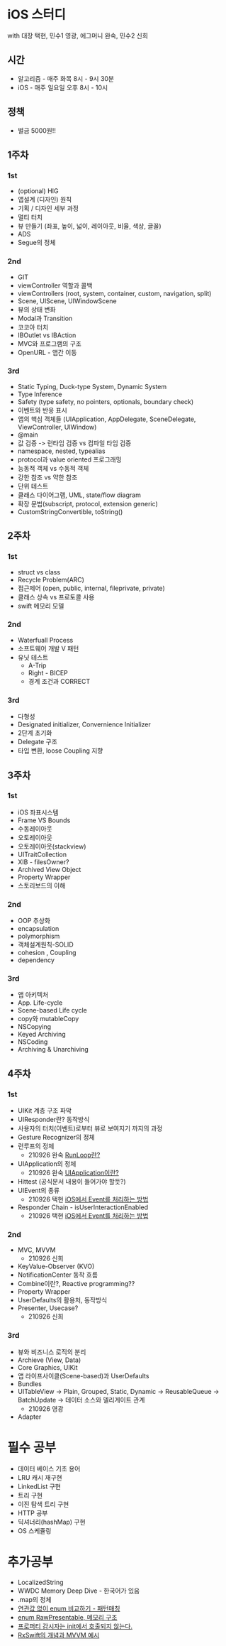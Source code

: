 # iOS 스터디
with 대장 택현, 민수1 영광, 에그머니 완숙, 민수2 신희


## 시간

* 알고리즘 - 매주 화목 8시 - 9시 30분
* iOS - 매주 일요일 오후 8시 - 10시


## 정책

* 벌금 5000원!!


## 1주차

### 1st

- (optional) HIG
- 앱설계 (디자인) 원칙
- 기획 / 디자인 세부 과정
- 멀티 터치
- 뷰 만들기 (좌표, 높이, 넓이, 레이아웃, 비율, 색상, 글꼴)
- ADS
- Segue의 정체

### 2nd

- GIT
- viewController 역할과 콜백
- viewControllers (root, system, container, custom, navigation, split)
- Scene, UIScene, UIWindowScene
- 뷰의 상태 변화
- Modal과 Transition
- 코코아 터치
- IBOutlet vs IBAction
- MVC와 프로그램의 구조
- OpenURL - 앱간 이동

### 3rd

- Static Typing, Duck-type System, Dynamic System
- Type Inference
- Safety (type safety, no pointers, optionals, boundary check)
- 이벤트와 반응 표시
- 앱의 핵심 객체들 (UIApplication, AppDelegate, SceneDelegate, ViewController, UIWindow)
- @main
- 값 검증 -> 런타임 검증 vs 컴파일 타임 검증
- namespace, nested, typealias
- protocol과 value oriented 프로그래밍
- 능동적 객체 vs 수동적 객체
- 강한 참조 vs 약한 참조
- 단위 테스트
- 클래스 다이어그램, UML, state/flow diagram
- 확장 문법(subscript, protocol, extension generic)
- CustomStringConvertible, toString()

## 2주차

### 1st
- struct vs class
- Recycle Problem(ARC)
- 접근제어 (open, public, internal, fileprivate, private)
- 클래스 상속 vs 프로토콜 사용
- swift 메모리 모델

### 2nd
- Waterfuall Process
- 소프트웨어 개발 V 패턴
- 유닛 테스트
    - A-Trip
    - Right - BICEP
    - 경계 조건과 CORRECT

### 3rd
- 다형성
- Designated initializer, Convernience Initializer
- 2단계 초기화
- Delegate 구조
- 타입 변환, loose Coupling 지향

## 3주차

### 1st
- iOS 좌표시스템 
- Frame VS Bounds
- 수동레이아웃
- 오토레이아웃
- 오토레이아웃(stackview)
- UITraitCollection
- XIB - filesOwner?
- Archived View Object
- Property Wrapper
- 스토리보드의 이해

### 2nd
- OOP 추상화
- encapsulation
- polymorphism
- 객체설계원칙-SOLID
- cohesion , Coupling
- dependency

### 3rd
- 앱 아키텍처
- App. Life-cycle
- Scene-based Life cycle
- copy와 mutableCopy
- NSCopying
- Keyed Archiving
- NSCoding
- Archiving & Unarchiving

## 4주차

### 1st

* UIKit 계층 구조 파악
* UIResponder란? 동작방식
* 사용자의 터치(이벤트)로부터 뷰로 보여지기 까지의 과정
* Gesture Recognizer의 정체
* 런루프의 정체
    - 210926 완숙 [RunLoop란?](https://wansook0316.github.io/dv/ios/2021/09/19/iOS-Exprience-14-iOS-RunLoop.html)
* UIApplication의 정체
    - 210926 완숙 [UIApplication이란?](https://wansook0316.github.io/dv/ios/2021/09/19/iOS-Exprience-15-iOS-UIApplication.html)
* Hittest (공식문서 내용이 들어가야 할듯?)
* UIEvent의 종류
    - 210926 택현 [iOS에서 Event를 처리하는 방법](https://wandering-office-654.notion.site/iOS-Event-29db093108ce4c49bbdf17f6d14a7e6b)
* Responder Chain - isUserInteractionEnabled
    - 210926 택현 [iOS에서 Event를 처리하는 방법](https://wandering-office-654.notion.site/iOS-Event-29db093108ce4c49bbdf17f6d14a7e6b)


### 2nd
* MVC, MVVM
    - 210926 신희
* KeyValue-Observer (KVO)
* NotificationCenter 동작 흐름
* Combine이란?, Reactive programming??
* Property Wrapper
* UserDefaults의 활용처, 동작방식
* Presenter, Usecase?
    - 210926 신희

### 3rd

- 뷰와 비즈니스 로직의 분리
- Archieve (View, Data)
- Core Graphics, UIKit
- 앱 라이프사이클(Scene-based)과 UserDefaults
- Bundles
- UITableView 
    -> Plain, Grouped, Static, Dynamic
    -> ReusableQueue
    -> BatchUpdate
    -> 데이터 소스와 델리게이트 관계
    - 210926 영광
- Adapter


# 필수 공부

* 데이터 베이스 기초 용어
* LRU 캐시 재구현
* LinkedList 구현
* 트리 구현
* 이진 탐색 트리 구현
* HTTP 공부
* 딕셔너리(hashMap) 구현
* OS 스케쥴링

# 추가공부

* LocalizedString
* WWDC Memory Deep Dive - 한국어가 있음
* .map의 정체
* [연관값 없이 enum 비교하기 - 패턴매칭](https://forums.swift.org/t/comparing-enums-without-their-associated-values/18944)
* [enum RawPresentable, 메모리 구조](https://jcsoohwancho.github.io/2019-08-19-enum-%EB%8D%94-%EC%82%B4%ED%8E%B4%EB%B3%B4%EA%B8%B0-CaseIterable,-RawPresentable,-%EB%A9%94%EB%AA%A8%EB%A6%AC%EA%B5%AC%EC%A1%B0/)
* [프로퍼티 감시자는 init에서 호출되지 않는다.](https://docs.swift.org/swift-book/LanguageGuide/Properties.html#//apple_ref/doc/uid/TP40014097-CH14-XID_368)
* [RxSwift의 개념과 MVVM 예시](https://wansook0316.github.io/dv/ios/2021/09/22/iOS-RxSwift-01-Concept.html)
